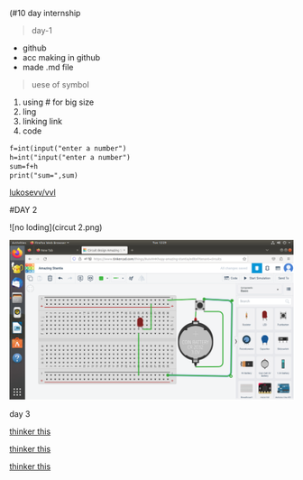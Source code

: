 (#10 day internship
>day-1
- github
- acc making in github
- made .md file 
> uese of symbol
1. using # for big size
2. ling
3. linking link
4. code
```
f=int(input("enter a number")
h=int("input("enter a number")
sum=f+h
print("sum=",sum)
```
[lukosevv/vvl](https://github.com/lukosevv/vvl)


#DAY 2





![no loding](circut 2.png)

![no loading](circuit.png)




day 3




[thinker this](https://www.tinkercad.com/things/8uIxXHKhopy-amazing-stantia/editel?tenant=circuits)

[thinker this](https://www.tinkercad.com/things/adxwkp20WCi-smooth-elzing/editel?tenant=circuits)

[thinker this](https://www.tinkercad.com/things/bNyTkXKGWgF-grand-bigery-lappi/editel?tenant=circuits)
